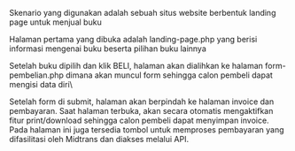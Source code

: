 Skenario yang digunakan adalah sebuah situs website berbentuk landing page untuk menjual buku

Halaman pertama yang dibuka adalah landing-page.php yang berisi informasi mengenai buku beserta pilihan buku lainnya

Setelah buku dipilih dan klik BELI, halaman akan dialihkan ke halaman form-pembelian.php dimana akan muncul form sehingga calon pembeli dapat mengisi data diri\

Setelah form di submit, halaman akan berpindah ke halaman invoice dan pembayaran.
Saat halaman terbuka, akan secara otomatis mengaktifkan fitur print/download sehingga calon pembeli dapat menyimpan invoice.
Pada halaman ini juga tersedia tombol untuk memproses pembayaran yang difasilitasi oleh Midtrans dan diakses melalui API.

